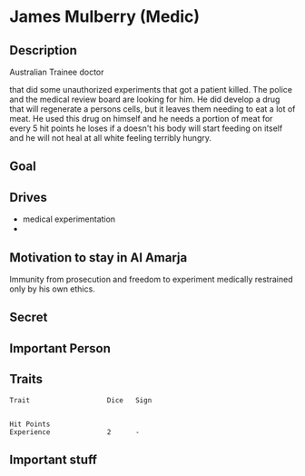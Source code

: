 James Mulberry (Medic)
======================

Description
-----------

Australian Trainee doctor 

that did some unauthorized experiments that
got a patient killed. The police and the medical review board are
looking for him. He did develop a drug that will regenerate a persons
cells, but it leaves them needing to eat a lot of meat. He used this
drug on himself and he needs a portion of meat for every 5 hit points
he loses if a doesn't his body will start feeding on itself and he
will not heal at all white feeling terribly hungry.

Goal
----

Drives
------
- medical experimentation
- 

Motivation to stay in Al Amarja
-------------------------------

Immunity from prosecution and freedom to experiment medically
restrained only by his own ethics.


Secret
------

Important Person
----------------

Traits
------

    Trait                   Dice   Sign


    Hit Points                     
    Experience              2      -

Important stuff
---------------


